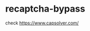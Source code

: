 # recaptcha-bypass
check https://www.capsolver.com/ 



















                                            